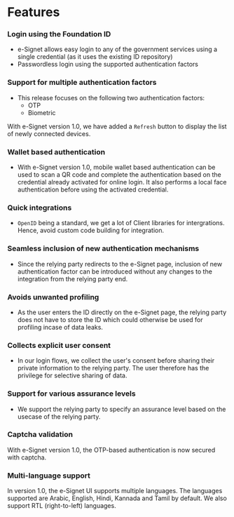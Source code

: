 # Features

### Login using the Foundation ID

* e-Signet allows easy login to any of the government services using a single credential (as it uses the existing ID repository)
* Passwordless login using the supported authentication factors

### Support for multiple authentication factors

* This release focuses on the following two authentication factors:
  * OTP
  * Biometric

With e-Signet version 1.0, we have added a `Refresh` button to display the list of newly connected devices.
 
### Wallet based authentication

* With e-Signet version 1.0, mobile wallet based authentication can be used to scan a QR code and complete the authentication based on the credential already activated for online login. It also performs a local face authentication before using the activated credential.

### Quick integrations

* `OpenID` being a standard, we get a lot of Client libraries for intergrations. Hence, avoid custom code building for integration.

### Seamless inclusion of new authentication mechanisms

* Since the relying party redirects to the e-Signet page, inclusion of new authentication factor can be introduced without any changes to the integration from the relying party end.

### Avoids unwanted profiling

* As the user enters the ID directly on the e-Signet page, the relying party does not have to store the ID which could otherwise be used for profiling incase of data leaks.

### Collects explicit user consent

* In our login flows, we collect the user's consent before sharing their private information to the relying party. The user therefore has the privilege for selective sharing of data.

### Support for various assurance levels

* We support the relying party to specify an assurance level based on the usecase of the relying party.

### Captcha validation

With e-Signet version 1.0, the OTP-based authentication is now secured with captcha.


### Multi-language support

In version 1.0, the e-Signet UI supports multiple languages. The languages supported are Arabic, English, Hindi, Kannada and Tamil by default. We also support RTL (right-to-left) languages.

